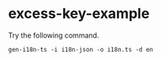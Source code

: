 # excess-key-example

Try the following command.

```
gen-i18n-ts -i i18n-json -o i18n.ts -d en
```
